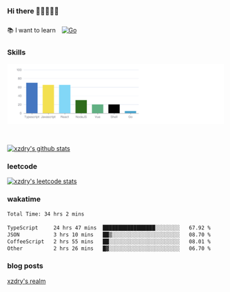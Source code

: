 ### Hi there 👋👋👋👋👋

 :books: I want to learn <a href="https://go.dev/" target="_blank"><img style="margin: 10px" src="https://profilinator.rishav.dev/skills-assets/go-original.svg" alt="Go" height="50" /></a>  

### Skills
![](img/2022-09-05-22-04-20.png)

<br />

[![xzdry's github stats](https://github-readme-stats.vercel.app/api?username=xzdry&count_private=true&show_icons=true&theme=vue)](https://github.com/xzdry)

### leetcode
[![xzdry's leetcode stats](https://leetcard.jacoblin.cool/xzdry-2?theme=light&font=Anek%20Kannada&site=cn)](https://leetcode.cn/u/xzdry-2/)

### wakatime
<!--START_SECTION:waka-->

```text
Total Time: 34 hrs 2 mins

TypeScript     24 hrs 47 mins  █████████████████░░░░░░░░   67.92 %
JSON           3 hrs 10 mins   ██▒░░░░░░░░░░░░░░░░░░░░░░   08.70 %
CoffeeScript   2 hrs 55 mins   ██░░░░░░░░░░░░░░░░░░░░░░░   08.01 %
Other          2 hrs 26 mins   █▓░░░░░░░░░░░░░░░░░░░░░░░   06.70 %
```

<!--END_SECTION:waka-->

### blog posts
[xzdry's realm](https://www.justdry.net/)
